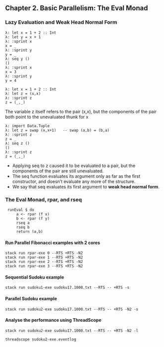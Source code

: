 ## Chapter 2. Basic Parallelism: The Eval Monad

### Lazy Evaluation and Weak Head Normal Form 

```
λ: let x = 1 + 2 :: Int
λ: let y = x + 1
λ: :sprint x
x = _
λ: :sprint y
y = _
λ: seq y ()
()
λ: :sprint x
x = 3
λ: :sprint y
y = 4
```

```
λ: let x = 1 + 2 :: Int
λ: let z = (x,x)
λ: :sprint z
z = (_,_)
```
The variable z itself refers to the pair (x,x), but the components of the pair both point to the unevaluated thunk for x


```
λ: import Data.Tuple
λ: let z = swap (x,x+1)   -- swap (a,b) = (b,a)
λ: :sprint z
z = _
λ: seq z ()
()
λ: :sprint z
z = (_,_)
```

* Applying seq to z caused it to be evaluated to a pair, but the components of the pair are still unevaluated.
* The seq function evaluates its argument only as far as the first constructor, and doesn’t evaluate any more of the structure.
* We say that seq evaluates its first argument to **weak head normal form**.


### The Eval Monad, rpar, and rseq

```
 runEval $ do
     a <- rpar (f x)
     b <- rpar (f y)
     rseq a
     rseq b
     return (a,b)
```

#### Run Parallel Fibonacci examples with 2 cores

```
stack run rpar-exe 0 --RTS +RTS -N2
stack run rpar-exe 1 --RTS +RTS -N2
stack run rpar-exe 2 --RTS +RTS -N2
stack run rpar-exe 3 --RTS +RTS -N2
```


#### Sequential Sudoku example

```
stack run sudoku1-exe sudoku17.1000.txt --RTS -- +RTS -s
```

#### Parallel Sudoku example

```
stack run sudoku2-exe sudoku17.1000.txt --RTS -- +RTS -N2 -s
```

#### Analyse the performance using ThreadScope

```
stack run sudoku2-exe sudoku17.1000.txt --RTS -- +RTS -N2 -l
```

```
threadscope sudoku2-exe.eventlog
```



